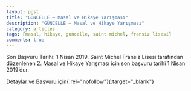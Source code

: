 ```yaml
---
layout: post
title: "GÜNCELLE – Masal ve Hikaye Yarışması"
description: "GÜNCELLE – Masal ve Hikaye Yarışması"
category: articles
tags: [masal, hikaye, guncelle, saint michel, fransiz lisesi]
comments: true
---
```


Son Başvuru Tarihi: 1 Nisan 2019. Saint Michel Fransız Lisesi tarafından düzenlenen 2. Masal ve Hikaye Yarışması için son başvuru tarihi 1 Nisan 2019’dur.

[Detaylar ve Başvuru için](http://sm.k12.tr/events/guncelle-masal-ve-hikaye-yarismasi/?utm_source=edebiyatyarismalari.com&utm_medium=affiliate){:rel="nofollow"}{:target="_blank"}